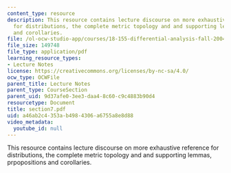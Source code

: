 ```yaml
---
content_type: resource
description: This resource contains lecture discourse on more exhaustive reference
  for distributions, the complete metric topology and and supporting lemmas, prpopositions
  and corollaries.
file: /ol-ocw-studio-app/courses/18-155-differential-analysis-fall-2004/a46ab2c4353ab4984306a6755a8e8d88_section7.pdf
file_size: 149748
file_type: application/pdf
learning_resource_types:
- Lecture Notes
license: https://creativecommons.org/licenses/by-nc-sa/4.0/
ocw_type: OCWFile
parent_title: Lecture Notes
parent_type: CourseSection
parent_uid: 9d37afe0-3ee3-daa4-8c60-c9c4883b90d4
resourcetype: Document
title: section7.pdf
uid: a46ab2c4-353a-b498-4306-a6755a8e8d88
video_metadata:
  youtube_id: null
---
```

This resource contains lecture discourse on more exhaustive reference for distributions, the complete metric topology and and supporting lemmas, prpopositions and corollaries.